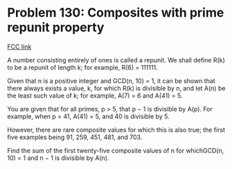 # Problem 130: Composites with prime repunit property

[FCC link](https://www.freecodecamp.org/learn/coding-interview-prep/project-euler/problem-130-composites-with-prime-repunit-property)

A number consisting entirely of ones is called a repunit. We shall define R(k)
to be a repunit of length k; for example, R(6) = 111111.

Given that n is a positive integer and GCD(n, 10) = 1, it can be shown that
there always exists a value, k, for which R(k) is divisible by n, and let A(n)
be the least such value of k; for example, A(7) = 6 and A(41) = 5.

You are given that for all primes, p > 5, that p − 1 is divisible by A(p). For
example, when p = 41, A(41) = 5, and 40 is divisible by 5.

However, there are rare composite values for which this is also true; the first
five examples being 91, 259, 451, 481, and 703.

Find the sum of the first twenty-five composite values of n for whichGCD(n, 10)
= 1 and n − 1 is divisible by A(n).
